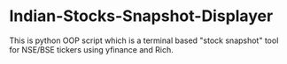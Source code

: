 # Indian-Stocks-Snapshot-Displayer
This is python OOP script which is a terminal based "stock snapshot" tool for NSE/BSE tickers using yfinance and Rich.
